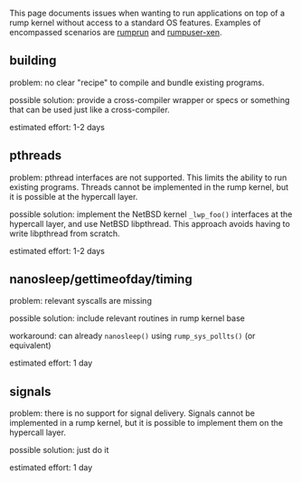 This page documents issues when wanting to run applications on top of a rump kernel without access to a standard OS features.  Examples of encompassed scenarios are [rumprun](https://github.com/rumpkernel/rumprun/) and [rumpuser-xen](https://github.com/rumpkernel/rumpuser-xen/).

## building

problem: no clear "recipe" to compile and bundle existing programs.

possible solution: provide a cross-compiler wrapper or specs or something that can be used just like a cross-compiler.

estimated effort: 1-2 days

## pthreads

problem: pthread interfaces are not supported.  This limits the ability to run existing programs.  Threads cannot be implemented in the rump kernel, but it is possible at the hypercall layer.

possible solution: implement the NetBSD kernel `_lwp_foo()` interfaces at the hypercall layer, and use NetBSD libpthread.  This approach avoids having to write libpthread from scratch.

estimated effort: 1-2 days

## nanosleep/gettimeofday/timing

problem: relevant syscalls are missing

possible solution: include relevant routines in rump kernel base

workaround: can already `nanosleep()` using `rump_sys_pollts()` (or equivalent)

estimated effort: 1 day

## signals

problem: there is no support for signal delivery.  Signals cannot be implemented in a rump kernel, but it is possible to implement them on the hypercall layer.

possible solution: just do it

estimated effort: 1 day